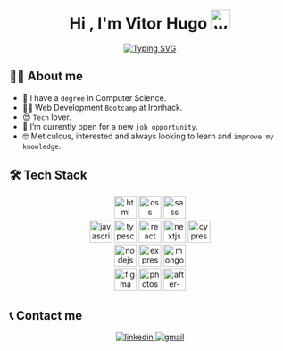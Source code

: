 
<h1 align="center">Hi , I'm Vitor Hugo <img src="https://media.giphy.com/media/hvRJCLFzcasrR4ia7z/giphy.gif" width="35" alt="waving hand"></h1>
<p align="center">
<a href="https://git.io/typing-svg"><img src="https://readme-typing-svg.demolab.com?font=Poppins&size=24&pause=1000&color=00B4FF&center=true&vCenter=true&width=435&lines=Full+Stack+Web+Developer+%F0%9F%92%A1;Graduated+in+Computer+Science+%F0%9F%96%A5%EF%B8%8F;Hope+you+like+my+profile+%F0%9F%8E%89" alt="Typing SVG" /></a>
</p>

## 💁‍♂️ About me
- 🏫 I have a `degree` in Computer Science.
- 👨‍💻 Web Development `Bootcamp` at Ironhack.
- 😍 `Tech` lover.
- 🤔 I’m currently open for a new `job opportunity`.
- 🤓 Meticulous, interested and always looking to learn and `improve my knowledge`.

## 🛠️ Tech Stack

<p align="center"> 
<img margin="10px" height="40" src="https://cdn.worldvectorlogo.com/logos/html-1.svg" alt="html">
<img margin="10px" height="40" src="https://cdn.worldvectorlogo.com/logos/css-3.svg" alt="css">
<img margin="10px" height="40" src="https://cdn.worldvectorlogo.com/logos/sass-1.svg" alt="sass">
<br>
<img margin="10px" height="40" src="https://cdn.worldvectorlogo.com/logos/logo-javascript.svg" alt="javascript">
<img margin="10px" height="40" src="https://cdn.worldvectorlogo.com/logos/typescript.svg" alt="typescript">
<img margin="10px" height="40" src="https://cdn.worldvectorlogo.com/logos/react-2.svg" alt="react">
<img margin="10px" height="40" src="https://i.imgur.com/TOWgyeo.png" alt="nextjs">
<img margin="10px" height="40" src="https://i.imgur.com/LtCZOij.png" alt="cypress">
<br>
<img margin="10px" height="40" src="https://cdn.worldvectorlogo.com/logos/nodejs-icon.svg" alt="nodejs">
<img margin="10px" height="40" src="https://i.imgur.com/gq6XrbN.png" alt="express">
<img margin="10px" height="40" src="https://cdn.worldvectorlogo.com/logos/mongodb-icon-1.svg" alt="mongodb">
<br>
<img margin="10px" height="40" src="https://cdn.worldvectorlogo.com/logos/figma-1.svg" alt="figma">
<img margin="10px" height="40" src="https://cdn.worldvectorlogo.com/logos/adobe-photoshop-2.svg" alt="photoshop">
<img margin="10px" height="40" src="https://upload.wikimedia.org/wikipedia/commons/thumb/c/cb/Adobe_After_Effects_CC_icon.svg/1051px-Adobe_After_Effects_CC_icon.svg.png" alt="after-effects">
</p>

## 📞 Contact me
<p align="center">
    <a  href="https://www.linkedin.com/in/vitorhumoreira/" target="_blank">
      <img src="https://img.shields.io/badge/LinkedIn-0077B5?style=for-the-badge&logo=linkedin&logoColor=white" alt="linkedin"/>
    </a>
    <a href="mailto:vitorhumoreira@gmail.com" target="_blank">
    <img src="https://img.shields.io/badge/Gmail-D14836?style=for-the-badge&logo=gmail&logoColor=white" alt="gmail"/>
  </a>
</p>
